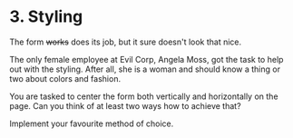 # 3. Styling
The form ~~works~~ does its job, but it sure doesn't look that nice.

The only female employee at Evil Corp, Angela Moss, got the task to help out with the styling. 
After all, she is a woman and should know a thing or two about colors and fashion.

You are tasked to center the form both vertically and horizontally on the page.
Can you think of at least two ways how to achieve that?

Implement your favourite method of choice. 
